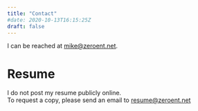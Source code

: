 ```yaml
---
title: "Contact"
#date: 2020-10-13T16:15:25Z
draft: false
---
```


I can be reached at [mike@zeroent.net](mailto:mike@zeroent.net).

  


# Resume
I do not post my resume publicly online.  
To request a copy, please send an email to [resume@zeroent.net](mailto:resume@zeroent.net)
